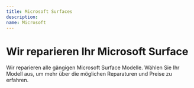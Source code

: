 ```yaml
---
title: Microsoft Surfaces
description: 
name: Microsoft
---
```


# Wir reparieren Ihr Microsoft Surface
Wir reparieren alle gängigen Microsoft Surface Modelle. Wählen Sie Ihr Modell aus, um mehr über die möglichen Reparaturen und Preise zu erfahren.